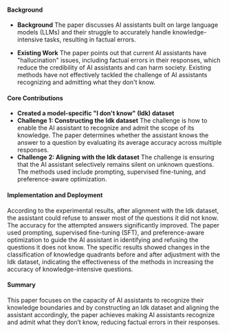 #### Background
- **Background**
The paper discusses AI assistants built on large language models (LLMs) and their struggle to accurately handle knowledge-intensive tasks, resulting in factual errors.

- **Existing Work**
The paper points out that current AI assistants have "hallucination" issues, including factual errors in their responses, which reduce the credibility of AI assistants and can harm society. Existing methods have not effectively tackled the challenge of AI assistants recognizing and admitting what they don't know.

#### Core Contributions
  - **Created a model-specific "I don't know" (Idk) dataset**
  - **Challenge 1: Constructing the Idk dataset**
      The challenge is how to enable the AI assistant to recognize and admit the scope of its knowledge. The paper determines whether the assistant knows the answer to a question by evaluating its average accuracy across multiple responses.
  - **Challenge 2: Aligning with the Idk dataset**
      The challenge is ensuring that the AI assistant selectively remains silent on unknown questions. The methods used include prompting, supervised fine-tuning, and preference-aware optimization.

#### Implementation and Deployment
According to the experimental results, after alignment with the Idk dataset, the assistant could refuse to answer most of the questions it did not know. The accuracy for the attempted answers significantly improved. The paper used prompting, supervised fine-tuning (SFT), and preference-aware optimization to guide the AI assistant in identifying and refusing the questions it does not know. The specific results showed changes in the classification of knowledge quadrants before and after adjustment with the Idk dataset, indicating the effectiveness of the methods in increasing the accuracy of knowledge-intensive questions.

#### Summary
This paper focuses on the capacity of AI assistants to recognize their knowledge boundaries and by constructing an Idk dataset and aligning the assistant accordingly, the paper achieves making AI assistants recognize and admit what they don’t know, reducing factual errors in their responses.